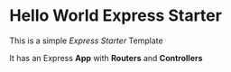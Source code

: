 # Hello World Express Starter

This is a simple *Express Starter* Template

It has an Express __App__ with __Routers__ and __Controllers__

